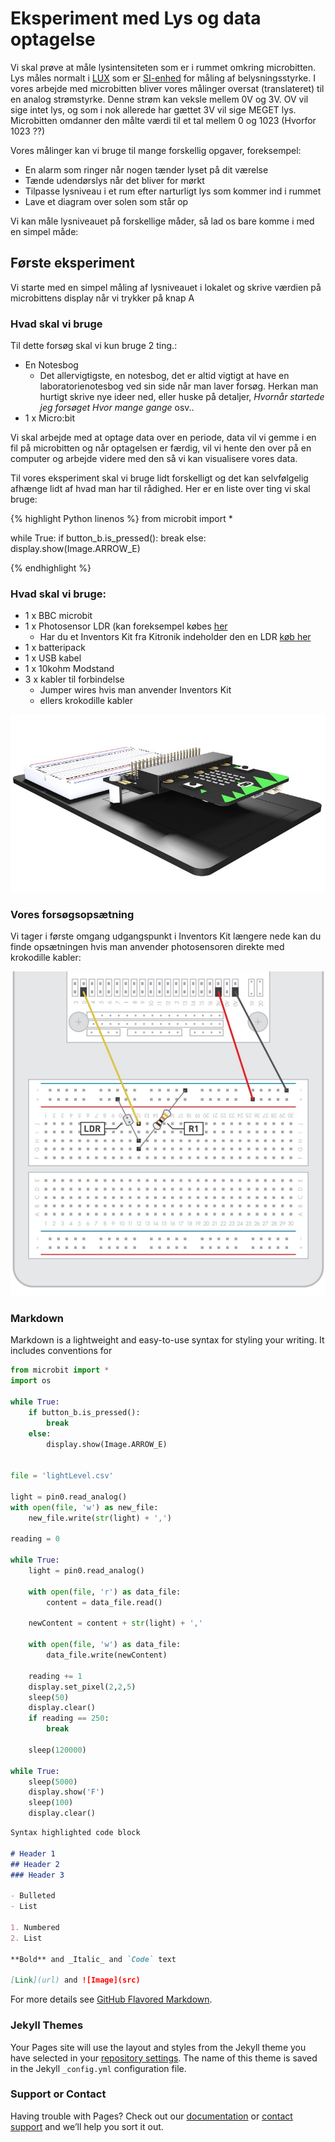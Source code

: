 # Eksperiment med Lys og data optagelse

Vi skal prøve at måle lysintensiteten som er i rummet omkring microbitten. Lys måles normalt i [LUX](https://da.wikipedia.org/wiki/Lux) som er [SI-enhed](https://da.wikipedia.org/wiki/Syst%C3%A8me_International_d%27Unit%C3%A9s) for måling af belysningsstyrke. I vores arbejde med microbitten bliver vores målinger oversat (translateret) til en analog strømstyrke. Denne strøm kan veksle mellem 0V og 3V. OV vil sige intet lys, og som i nok allerede har gættet 3V vil sige MEGET lys. Microbitten omdanner den målte værdi til et tal mellem 0 og 1023 (Hvorfor 1023 ??)

Vores målinger kan vi bruge til mange forskellig opgaver, foreksempel:
* En alarm som ringer når nogen tænder lyset på dit værelse
* Tænde udendørslys når det bliver for mørkt
* Tilpasse lysniveau i et rum efter narturligt lys som kommer ind i rummet
* Lave et diagram over solen som står op


Vi kan måle lysniveauet på forskellige måder, så lad os bare komme i med en simpel måde:

## Første eksperiment
Vi starte med en simpel måling af lysniveauet i lokalet og skrive værdien på microbittens display når vi trykker på knap A

### Hvad skal vi bruge
Til dette forsøg skal vi kun bruge 2 ting.:
* En Notesbog
    * Det allervigtigste, en notesbog, det er altid vigtigt at have en laboratorienotesbog ved sin side når man laver forsøg. Herkan man hurtigt skrive nye ideer ned, eller huske på detaljer, *Hvornår startede jeg forsøget* *Hvor mange gange* osv..
* 1 x Micro:bit


Vi skal arbejde med at optage data over en periode, data vil vi gemme i en fil på microbitten og når optagelsen er færdig, vil vi hente den over på en computer og arbejde videre med den så vi kan visualisere vores data.

Til vores eksperiment skal vi bruge lidt forskelligt og det kan selvfølgelig afhænge lidt af hvad man har til rådighed. Her er en liste over ting vi skal bruge:

{% highlight Python linenos %}
from microbit import *

while True:
    if button_b.is_pressed():
        break
    else:
        display.show(Image.ARROW_E)
        
{% endhighlight %}

### Hvad skal vi bruge:

* 1 x BBC microbit
* 1 x Photosensor LDR (kan foreksempel købes [her](http://microbit-accessories.co.uk/shop/sensor/ldr-light-sensor/)
    * Har du et Inventors Kit fra Kitronik indeholder den en LDR [køb her](https://www.podconsultsbutik.dk/micro-bit-inventors-kit)
* 1 x batteripack
* 1 x USB kabel
* 1 x 10kohm Modstand
* 3 x kabler til forbindelse
   * Jumper wires hvis man anvender Inventors Kit
   * ellers krokodille kabler 

![Billede af inventors kit](/IMAGE/5603_inventors_kit_for_the_bbc_microbit_description.jpg)

### Vores forsøgsopsætning

Vi tager i første omgang udgangspunkt i Inventors Kit længere nede kan du finde opsætningen hvis man anvender photosensoren direkte med krokodille kabler:

![Opsætning af breadboard](/IMAGE/experiment_light_breadboard.png)

   

### Markdown

Markdown is a lightweight and easy-to-use syntax for styling your writing. It includes conventions for
```python
from microbit import *
import os

while True:
    if button_b.is_pressed():
        break
    else:
        display.show(Image.ARROW_E)
        

file = 'lightLevel.csv'

light = pin0.read_analog()
with open(file, 'w') as new_file:
    new_file.write(str(light) + ',')

reading = 0

while True:
    light = pin0.read_analog()
    
    with open(file, 'r') as data_file:
        content = data_file.read()
    
    newContent = content + str(light) + ','
    
    with open(file, 'w') as data_file:
        data_file.write(newContent)
    
    reading += 1
    display.set_pixel(2,2,5)
    sleep(50)
    display.clear()
    if reading == 250:
        break
        
    sleep(120000)
    
while True:
    sleep(5000)
    display.show('F')
    sleep(100)
    display.clear()
```
```markdown
Syntax highlighted code block

# Header 1
## Header 2
### Header 3

- Bulleted
- List

1. Numbered
2. List

**Bold** and _Italic_ and `Code` text

[Link](url) and ![Image](src)
```

For more details see [GitHub Flavored Markdown](https://guides.github.com/features/mastering-markdown/).

### Jekyll Themes

Your Pages site will use the layout and styles from the Jekyll theme you have selected in your [repository settings](https://github.com/hanshenrikjeppesen/Microbit_light_level/settings). The name of this theme is saved in the Jekyll `_config.yml` configuration file.

### Support or Contact

Having trouble with Pages? Check out our [documentation](https://help.github.com/categories/github-pages-basics/) or [contact support](https://github.com/contact) and we’ll help you sort it out.
